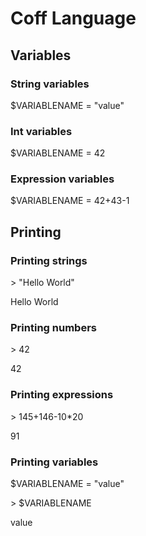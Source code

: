 # Coff Language

## Variables

### String variables

$VARIABLENAME = "value"

### Int variables

$VARIABLENAME = 42

### Expression variables

$VARIABLENAME = 42+43-1

## Printing

### Printing strings

\> "Hello World"

Hello World

### Printing numbers

\> 42

42

### Printing expressions

\> 145+146-10\*20

91

### Printing variables

$VARIABLENAME = "value"

\> $VARIABLENAME

value
